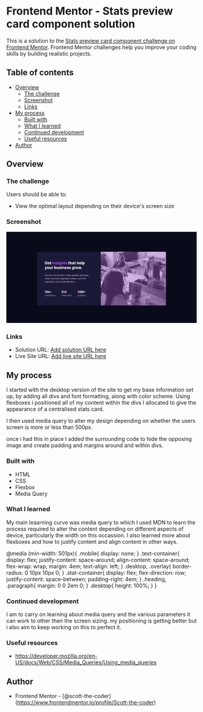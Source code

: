# Frontend Mentor - Stats preview card component solution

This is a solution to the [Stats preview card component challenge on Frontend Mentor](https://www.frontendmentor.io/challenges/stats-preview-card-component-8JqbgoU62). Frontend Mentor challenges help you improve your coding skills by building realistic projects. 

## Table of contents

- [Overview](#overview)
  - [The challenge](#the-challenge)
  - [Screenshot](#screenshot)
  - [Links](#links)
- [My process](#my-process)
  - [Built with](#built-with)
  - [What I learned](#what-i-learned)
  - [Continued development](#continued-development)
  - [Useful resources](#useful-resources)
- [Author](#author)

## Overview

### The challenge

Users should be able to:

- View the optimal layout depending on their device's screen size

### Screenshot

![](./images/desktop-screenshot.png)

### Links

- Solution URL: [Add solution URL here](https://your-solution-url.com)
- Live Site URL: [Add live site URL here](https://your-live-site-url.com)

## My process

I started with the desktop version of the site to get my base information set up, by adding all divs and font formatting, along with color scheme.
Using flexboxes i positioned all of my content within the divs I allocated to give the appearance of a centralised stats card.

I then used media query to alter my design depending on whether the users screen is more or less than 500px.

once i had this in place I added the surrounding code to hide the opposing image and create padding and margins around and within divs.

### Built with

- HTML
- CSS
- Flexbox
- Media Query

### What I learned

My main leaarning curve was media query to which I used MDN to learn the process required to alter the content depending on different aspects of device, particularly the width on this occassion.
I also learned more about flexboxes and how to justify content and align content in other ways.

@media (min-width: 501px){
  .mobile{
    display: none;
  }
  .text-container{
    display: flex;
    justify-content: space-around;
    align-content: space-around;
    flex-wrap: wrap;
    margin: 4em;
    text-align: left;
    }
  .desktop, .overlay{
    border-radius: 0 10px 10px 0;
  }
  .stat-container{
    display: flex;
    flex-direction: row;
    justify-content: space-between;
    padding-right: 4em;
  }
  .heading, .paragraph{
    margin: 0 0 2em 0;
  }
  .desktop{
    height: 100%;
  }
}

### Continued development

I am to carry on learning about media query and the various parameters it can work to other then the screen sizing.
my positioning is getting better but i also aim to keep working on this to perfect it.

### Useful resources

- https://developer.mozilla.org/en-US/docs/Web/CSS/Media_Queries/Using_media_queries

## Author

- Frontend Mentor - [@scott-the-coder] (https://www.frontendmentor.io/profile/Scott-the-coder)

